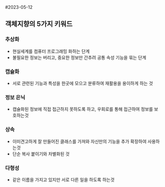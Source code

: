 #2023-05-12

## 객체지향의 5가지 키워드

### 추상화
- 현실세계를 컴퓨터 프로그래밍 화하는 단계
- 불필요한 정보는 버리고, 중요한 정보만 간추려 공통 속성 기능을 묶는 단계

### 캡슐화
- 서로 관련된 기능과 특성을 한곳에 모으고 분류하여 재활용을 용이하게 하는 것

### 정보 은닉
- 캡슐화된 정보에 직접 접근하지 못하도록 하고, 우회로를 통해 접근하여 정보를 보호하는것

### 상속
- 이미견고하게 잘 만들어진 클래스를 가져와 자신만의 기능을 추가 확장하여 사용하는것
- 단순 복사 붙이기와 차별화된 것

### 다형성
- 같은 이름을 가지고 있지만 서로 다른 일을 하도록 하는것